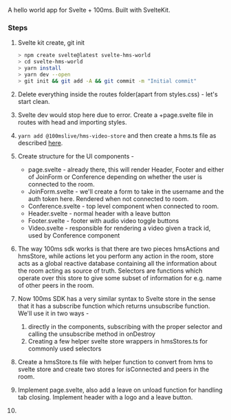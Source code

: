 A hello world app for Svelte + 100ms. Built with SvelteKit.

### Steps

1. Svelte kit create, git init
   ```sh
   > npm create svelte@latest svelte-hms-world
   > cd svelte-hms-world
   > yarn install
   > yarn dev --open
   > git init && git add -A && git commit -m "Initial commit"
   ```

2. Delete everything inside the routes folder(apart from styles.css) - let's start clean.
3. Svelte dev would stop here due to error. Create a +page.svelte file in routes with head and importing styles.
4. `yarn add @100mslive/hms-video-store` and then create a hms.ts file as described [here](https://www.100ms.live/docs/javascript/v2/features/integration#java-script).
5. Create structure for the UI components -
   - page.svelte - already there, this will render Header, Footer and either of JoinForm or Conference depending on whether the user is connected to the room. 
   - JoinForm.svelte - we'll create a form to take in the username and the auth token here. Rendered when not connected to room.
   - Conference.svelte - top level component when connected to room. 
   - Header.svelte - normal header with a leave button
   - Footer.svelte - footer with audio video toggle buttons
   - Video.svelte - responsible for rendering a video given a track id, used by Conference component
6. The way 100ms sdk works is that there are two pieces hmsActions and hmsStore, while actions let you perform any action in the room, store acts as a global reactive database containing all the information about the room acting as source of truth. Selectors are functions which operate over this store to give some subset of information for e.g. name of other peers in the room.
7. Now 100ms SDK has a very similar syntax to Svelte store in the sense that it has a subscribe function which returns unsubscribe function. We'll use it in two ways - 
   1. directly in the components, subscribing with the proper selector and calling the unsubscribe method in onDestroy
   2. Creating a few helper svelte store wrappers in hmsStores.ts for commonly used selectors
8. Create a hmsStore.ts file with helper function to convert from hms to svelte store and create two stores for isConnected and peers in the room.
9. Implement page.svelte, also add a leave on unload function for handling tab closing. Implement header with a logo and a leave button.
10. 